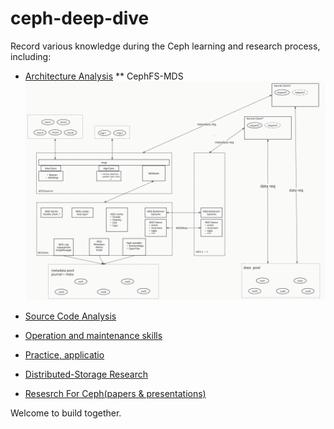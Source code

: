 # ceph-deep-dive

Record various knowledge during the Ceph learning and research process, including:

* [Architecture Analysis](https://github.com/wuhongsong/ceph-deep-dive/tree/main/Architecture-Analysis)
** CephFS-MDS
![一个例子](./image/CephFS.png)

* [Source Code Analysis](https://github.com/wuhongsong/ceph-deep-dive/tree/main/Code-Analysis)
  
* [Operation and maintenance skills](https://github.com/wuhongsong/ceph-deep-dive/tree/main/Operation-Skills)
  
* [Practice, applicatio](https://github.com/wuhongsong/ceph-deep-dive/tree/main/Application-Practice)

* [Distributed-Storage Research](https://github.com/wuhongsong/ceph-deep-dive/tree/main/Distributed-Storage)

* [Resesrch For Ceph(papers & presentations)](https://github.com/wuhongsong/ceph-deep-dive/issues/7)


Welcome to build together.


